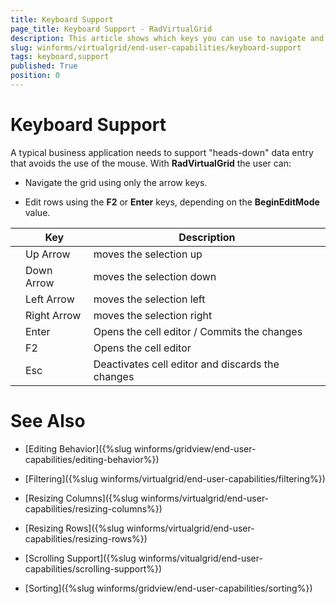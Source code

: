 ```yaml
---
title: Keyboard Support
page_title: Keyboard Support - RadVirtualGrid
description: This article shows which keys you can use to navigate and edit values in RadVirtualGrid.
slug: winforms/virtualgrid/end-user-capabilities/keyboard-support
tags: keyboard,support
published: True
position: 0
---
```


# Keyboard Support


A typical business application needs to support "heads-down" data entry that avoids the use of the mouse. With __RadVirtualGrid__ the user can:

* Navigate the grid using only the arrow keys.

* Edit rows using the __F2__ or __Enter__ keys, depending on the __BeginEditMode__ value.

|| __Key__ | __Description__ |
| --- | ------- | ------- |
||Up Arrow|moves the selection up|
||Down Arrow|moves the selection down|
||Left Arrow|moves the selection left|
||Right Arrow|moves the selection right|
||Enter|Opens the cell editor / Commits the changes|
||F2|Opens the cell editor|
||Esc|Deactivates cell editor and discards the changes|



# See Also
* [Editing Behavior]({%slug winforms/gridview/end-user-capabilities/editing-behavior%})

* [Filtering]({%slug winforms/virtualgrid/end-user-capabilities/filtering%})

* [Resizing Columns]({%slug winforms/virtualgrid/end-user-capabilities/resizing-columns%})

* [Resizing Rows]({%slug winforms/virtualgrid/end-user-capabilities/resizing-rows%})

* [Scrolling Support]({%slug winforms/vitualgrid/end-user-capabilities/scrolling-support%})

* [Sorting]({%slug winforms/gridview/end-user-capabilities/sorting%})

